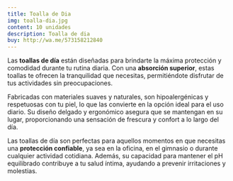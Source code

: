 ```yaml
---
title: Toalla de Dia
img: toalla-dia.jpg
content: 10 unidades
description: Toalla de dia
buy: http://wa.me/573158212840
---
```

Las **toallas de día** están diseñadas para brindarte la máxima protección y comodidad durante tu rutina diaria. Con una **absorción superior**, estas toallas te ofrecen la tranquilidad que necesitas, permitiéndote disfrutar de tus actividades sin preocupaciones. 

Fabricadas con materiales suaves y naturales, son hipoalergénicas y respetuosas con tu piel, lo que las convierte en la opción ideal para el uso diario. Su diseño delgado y ergonómico asegura que se mantengan en su lugar, proporcionando una sensación de frescura y confort a lo largo del día.

Las toallas de día son perfectas para aquellos momentos en que necesitas una **protección confiable**, ya sea en la oficina, en el gimnasio o durante cualquier actividad cotidiana. Además, su capacidad para mantener el pH equilibrado contribuye a tu salud íntima, ayudando a prevenir irritaciones y molestias.
